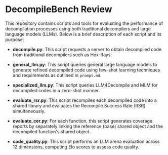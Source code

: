 # DecompileBench Review

This repository contains scripts and tools for evaluating the performance of decompilation processes using both traditional decompilers and large language models (LLMs). Below is a brief description of each script and its purpose:

- **decompile.py**: This script requests a server to obtain decompiled code from traditional decompilers such as Hex-Rays.

- **general_llm.py**: This script queries general large language models to generate refined decompiled code using few-shot learning techniques and requirements as outlined in `prompt.md`.

- **specialized_llm.py**: This script queries LLM4Decompile and MLM for decompiled codes in a zero-shot manner.

- **evaluate_rsr.py**: This script recompiles each decompiled code into a shared library and evaluates the Recompile Success Rate (RSR) simultaneously.

- **evaluate_cer.py**: For each function, this script generates coverage reports by separately linking the reference (base) shared object and the decompiled function's shared object.

- **code_quality.py**: This script performs an LLM arena evaluation across 12 dimensions, computing Elo scores to assess code quality.

